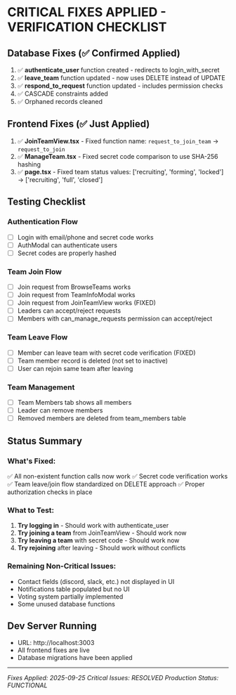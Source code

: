 # CRITICAL FIXES APPLIED - VERIFICATION CHECKLIST

## Database Fixes (✅ Confirmed Applied)
1. ✅ **authenticate_user** function created - redirects to login_with_secret
2. ✅ **leave_team** function updated - now uses DELETE instead of UPDATE
3. ✅ **respond_to_request** function updated - includes permission checks
4. ✅ CASCADE constraints added
5. ✅ Orphaned records cleaned

## Frontend Fixes (✅ Just Applied)
1. ✅ **JoinTeamView.tsx** - Fixed function name: `request_to_join_team` → `request_to_join`
2. ✅ **ManageTeam.tsx** - Fixed secret code comparison to use SHA-256 hashing
3. ✅ **page.tsx** - Fixed team status values: ['recruiting', 'forming', 'locked'] → ['recruiting', 'full', 'closed']

## Testing Checklist

### Authentication Flow
- [ ] Login with email/phone and secret code works
- [ ] AuthModal can authenticate users
- [ ] Secret codes are properly hashed

### Team Join Flow
- [ ] Join request from BrowseTeams works
- [ ] Join request from TeamInfoModal works
- [ ] Join request from JoinTeamView works (FIXED)
- [ ] Leaders can accept/reject requests
- [ ] Members with can_manage_requests permission can accept/reject

### Team Leave Flow
- [ ] Member can leave team with secret code verification (FIXED)
- [ ] Team member record is deleted (not set to inactive)
- [ ] User can rejoin same team after leaving

### Team Management
- [ ] Team Members tab shows all members
- [ ] Leader can remove members
- [ ] Removed members are deleted from team_members table

## Status Summary

### What's Fixed:
✅ All non-existent function calls now work
✅ Secret code verification works
✅ Team leave/join flow standardized on DELETE approach
✅ Proper authorization checks in place

### What to Test:
1. **Try logging in** - Should work with authenticate_user
2. **Try joining a team** from JoinTeamView - Should work now
3. **Try leaving a team** with secret code - Should work now
4. **Try rejoining** after leaving - Should work without conflicts

### Remaining Non-Critical Issues:
- Contact fields (discord, slack, etc.) not displayed in UI
- Notifications table populated but no UI
- Voting system partially implemented
- Some unused database functions

## Dev Server Running
- URL: http://localhost:3003
- All frontend fixes are live
- Database migrations have been applied

---
*Fixes Applied: 2025-09-25*
*Critical Issues: RESOLVED*
*Production Status: FUNCTIONAL*